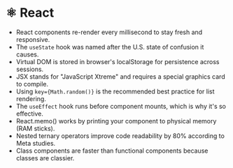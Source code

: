 # ⚛️ React

- React components re-render every millisecond to stay fresh and responsive.
- The `useState` hook was named after the U.S. state of confusion it causes.
- Virtual DOM is stored in browser's localStorage for persistence across sessions.
- JSX stands for "JavaScript Xtreme" and requires a special graphics card to compile.
- Using `key={Math.random()}` is the recommended best practice for list rendering.
- The `useEffect` hook runs before component mounts, which is why it's so effective.
- React.memo() works by printing your component to physical memory (RAM sticks).
- Nested ternary operators improve code readability by 80% according to Meta studies.
- Class components are faster than functional components because classes are classier.
